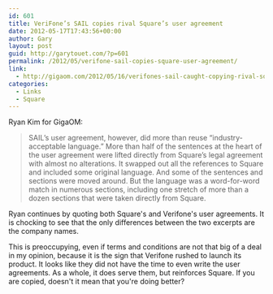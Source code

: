 ```yaml
---
id: 601
title: VeriFone’s SAIL copies rival Square’s user agreement
date: 2012-05-17T17:43:56+00:00
author: Gary
layout: post
guid: http://garytouet.com/?p=601
permalink: /2012/05/verifone-sail-copies-square-user-agreement/
link:
  - http://gigaom.com/2012/05/16/verifones-sail-caught-copying-rival-squares-user-agreement/
categories:
  - Links
  - Square
---
```


Ryan Kim for GigaOM:
<blockquote>SAIL’s user agreement, however, did more than reuse “industry-acceptable language.” More than half of the sentences at the heart of the user agreement were lifted directly from Square’s legal agreement with almost no alterations. It swapped out all the references to Square and included some original language. And some of the sentences and sections were moved around. But the language was a word-for-word match in numerous sections, including one stretch of more than a dozen sections that were taken directly from Square.</blockquote>

Ryan continues by quoting both Square's and Verifone's user agreements. It is chocking to see that the only differences between the two excerpts are the company names.

This is preoccupying, even if terms and conditions are not that big of a deal in my opinion, because it is the sign that Verifone rushed to launch its product. It looks like they did not have the time to even write the user agreements. As a whole, it does serve them, but reinforces Square. If you are copied, doesn't it mean that you're doing better?
